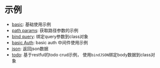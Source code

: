 # 示例

- [basic](/examples/basic/): 基础使用示例
- [path params](/examples/path_params): 获取路径参数的示例
- [bind query](/examples/bind_query): 绑定query参数到class对象
- [basic Auth](/examples/basicauth/): basic auth 中间件使用示例
- [json](/examples/json/): 返回json数据
- [todo](/examples/todo/): 基于restful的todo crud示例， 使用`bindJSON`绑定body数据到class对象